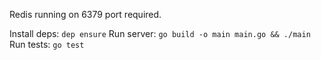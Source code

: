 Redis running on 6379 port required.

Install deps: `dep ensure`
Run server: `go build -o main main.go && ./main`
Run tests: `go test`
